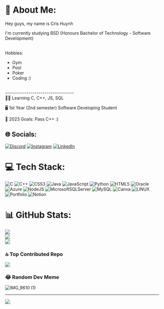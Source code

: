 # 💫 About Me:
Hey guys, my name is Cris Huynh<br>

I'm currently studying BSD (Honours Bachelor of Technology - Software Development)<br><br>

Hobbies:<br>
+ Gym<br>
+ Pool<br>
+ Poker<br>
+ Coding :) <br><br>

-----------------------------------<br>
👨‍💻 Learning C, C++, JS, SQL

🖥️ 1st Year (2nd semester) Software Developing Student

🥅 2023 Goals: Pass C++ :)


## 🌐 Socials:
[![Discord](https://img.shields.io/badge/Discord-%237289DA.svg?logo=discord&logoColor=white)](https://discord.gg/695157813072232454) [![Instagram](https://img.shields.io/badge/Instagram-%23E4405F.svg?logo=Instagram&logoColor=white)](https://instagram.com/https://www.instagram.com/cr_khangh/) [![LinkedIn](https://img.shields.io/badge/LinkedIn-%230077B5.svg?logo=linkedin&logoColor=white)](https://linkedin.com/in/https://www.linkedin.com/in/cris-huynh-2a52b5274/) 

# 💻 Tech Stack:
![C](https://img.shields.io/badge/c-%2300599C.svg?style=flat&logo=c&logoColor=white) ![C++](https://img.shields.io/badge/c++-%2300599C.svg?style=flat&logo=c%2B%2B&logoColor=white) ![CSS3](https://img.shields.io/badge/css3-%231572B6.svg?style=flat&logo=css3&logoColor=white) ![Java](https://img.shields.io/badge/java-%23ED8B00.svg?style=flat&logo=java&logoColor=white) ![JavaScript](https://img.shields.io/badge/javascript-%23323330.svg?style=flat&logo=javascript&logoColor=%23F7DF1E) ![Python](https://img.shields.io/badge/python-3670A0?style=flat&logo=python&logoColor=ffdd54) ![HTML5](https://img.shields.io/badge/html5-%23E34F26.svg?style=flat&logo=html5&logoColor=white) ![Oracle](https://img.shields.io/badge/Oracle-F80000?style=flat&logo=oracle&logoColor=white) ![Azure](https://img.shields.io/badge/azure-%230072C6.svg?style=flat&logo=azure-devops&logoColor=white) ![NodeJS](https://img.shields.io/badge/node.js-6DA55F?style=flat&logo=node.js&logoColor=white) ![MicrosoftSQLServer](https://img.shields.io/badge/Microsoft%20SQL%20Sever-CC2927?style=flat&logo=microsoft%20sql%20server&logoColor=white) ![MySQL](https://img.shields.io/badge/mysql-%2300f.svg?style=flat&logo=mysql&logoColor=white) ![Canva](https://img.shields.io/badge/Canva-%2300C4CC.svg?style=flat&logo=Canva&logoColor=white) ![LINUX](https://img.shields.io/badge/Linux-FCC624?style=flat&logo=linux&logoColor=black) ![Portfolio](https://img.shields.io/badge/Portfolio-%23000000.svg?style=flat&logo=firefox&logoColor=#FF7139) ![Notion](https://img.shields.io/badge/Notion-%23000000.svg?style=flat&logo=notion&logoColor=white)
# 📊 GitHub Stats:
![](https://github-readme-stats.vercel.app/api?username=CrisH2307&theme=gotham&hide_border=false&include_all_commits=false&count_private=false)<br/>
![](https://github-readme-streak-stats.herokuapp.com/?user=CrisH2307&theme=gotham&hide_border=false)<br/>
![](https://github-readme-stats.vercel.app/api/top-langs/?username=CrisH2307&theme=gotham&hide_border=false&include_all_commits=false&count_private=false&layout=compact)

### 🔝 Top Contributed Repo
![](https://github-contributor-stats.vercel.app/api?username=CrisH2307&limit=5&theme=dark&combine_all_yearly_contributions=true)

### 😂 Random Dev Meme
![IMG_9610 (1)](https://github.com/CrisH2307/CrisH2307/assets/119613966/dd00f690-f92b-4344-b5a9-4a28919e286b)

---
[![](https://visitcount.itsvg.in/api?id=CrisH2307&icon=0&color=0)](https://visitcount.itsvg.in)

<!-- Proudly created with GPRM ( https://gprm.itsvg.in ) -->
